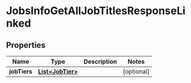 

# JobsInfoGetAllJobTitlesResponseLinked


## Properties

| Name | Type | Description | Notes |
|------------ | ------------- | ------------- | -------------|
|**jobTiers** | [**List&lt;JobTier&gt;**](JobTier.md) |  |  [optional] |



